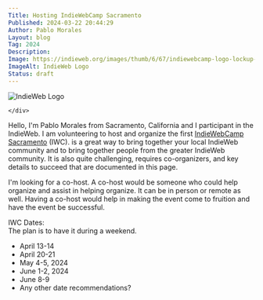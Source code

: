 ```yaml
---
Title: Hosting IndieWebCamp Sacramento
Published: 2024-03-22 20:44:29
Author: Pablo Morales
Layout: blog
Tag: 2024
Description: 
Image: https://indieweb.org/images/thumb/6/67/indiewebcamp-logo-lockup-color%403x.png/1200px-indiewebcamp-logo-lockup-color%403x.png
ImageAlt: IndieWeb Logo
Status: draft
---
```

<div class="measure db center f5 f4-ns lh-copy">
   <img class="db w-100 mt4 mt5-ns" src="https://indieweb.org/images/thumb/6/67/indiewebcamp-logo-lockup-color%403x.png/1200px-indiewebcamp-logo-lockup-color%403x.png" alt="IndieWeb Logo">
   <div markdown="1">
   
    </div>
</div>

Hello, I'm Pablo Morales from Sacramento, California and I participant in the IndieWeb. I am volunteering to host and organize the first [IndieWebCamp Sacramento](https://indieweb.org/Planning#Sacramento,_CA) (IWC).  is a great way to bring together your local IndieWeb community and to bring together people from the greater IndieWeb community. It is also quite challenging, requires co-organizers, and key details to succeed that are documented in this page.  

I'm looking for a co-host. A co-host would be someone who could help organize and assist in helping organize. It can be in person or remote as well. Having a co-host would help in making the event come to fruition and have the event be successful.


IWC Dates:  
The plan is to have it during a weekend.

* April 13-14
* April 20-21
* May 4-5, 2024
* June 1-2, 2024
* June 8-9
* Any other date recommendations?
